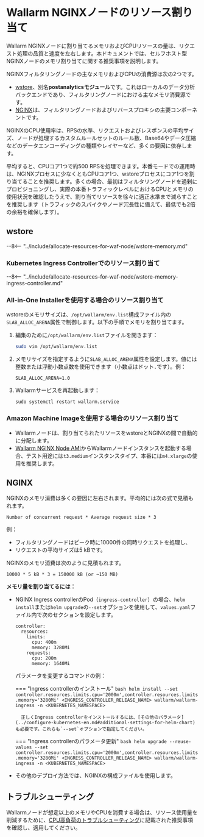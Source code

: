 # Wallarm NGINXノードのリソース割り当て

Wallarm NGINXノードに割り当てるメモリおよびCPUリソースの量は、リクエスト処理の品質と速度を左右します。本ドキュメントでは、セルフホスト型NGINXノードのメモリ割り当てに関する推奨事項を説明します。

NGINXフィルタリングノードの主なメモリおよびCPUの消費源は次の2つです。

* [wstore](#wstore)、別名**postanalyticsモジュール**です。これはローカルのデータ分析バックエンドであり、フィルタリングノードにおける主なメモリ消費源です。
* [NGINX](#nginx)は、フィルタリングノードおよびリバースプロキシの主要コンポーネントです。

NGINXのCPU使用率は、RPSの水準、リクエストおよびレスポンスの平均サイズ、ノードが処理するカスタムルールセットのルール数、Base64やデータ圧縮などのデータエンコーディングの種類やレイヤーなど、多くの要因に依存します。

平均すると、CPUコア1つで約500 RPSを処理できます。本番モードでの運用時は、NGINXプロセスに少なくともCPUコア1つ、wstoreプロセスにコア1つを割り当てることを推奨します。多くの場合、最初はフィルタリングノードを過剰にプロビジョニングし、実際の本番トラフィックレベルにおけるCPUとメモリの使用状況を確認したうえで、割り当てリソースを徐々に適正水準まで減らすことを推奨します（トラフィックのスパイクやノード冗長性に備えて、最低でも2倍の余裕を確保します）。

## wstore

--8<-- "../include/allocate-resources-for-waf-node/wstore-memory.md"

### Kubernetes Ingress Controllerでのリソース割り当て

--8<-- "../include/allocate-resources-for-waf-node/wstore-memory-ingress-controller.md"

### All-in-One Installerを使用する場合のリソース割り当て

wstoreのメモリサイズは、`/opt/wallarm/env.list`構成ファイル内の`SLAB_ALLOC_ARENA`属性で制御します。以下の手順でメモリを割り当てます。

1. 編集のために`/opt/wallarm/env.list`ファイルを開きます：

    ```bash
    sudo vim /opt/wallarm/env.list
    ```
1. メモリサイズを指定するように`SLAB_ALLOC_ARENA`属性を設定します。値には整数または浮動小数点数を使用できます（小数点はドット`.`です）。例：
    ```
    SLAB_ALLOC_ARENA=1.0
    ```
1. Wallarmサービスを再起動します：
    ```
    sudo systemctl restart wallarm.service
    ```

### Amazon Machine Imageを使用する場合のリソース割り当て

* Wallarmノードは、割り当てられたリソースをwstoreとNGINXの間で自動的に分配します。
* [Wallarm NGINX Node AMI](https://aws.amazon.com/marketplace/pp/prodview-5rl4dgi4wvbfe)からWallarmノードインスタンスを起動する場合、テスト用途には`t3.medium`インスタンスタイプ、本番には`m4.xlarge`の使用を推奨します。

## NGINX

NGINXのメモリ消費は多くの要因に左右されます。平均的には次の式で見積もれます。

```
Number of concurrent request * Average request size * 3
```

例：

* フィルタリングノードはピーク時に10000件の同時リクエストを処理し、
* リクエストの平均サイズは5 kBです。

NGINXのメモリ消費は次のように見積もれます。

```
10000 * 5 kB * 3 = 150000 kB (or ~150 MB)
```

**メモリ量を割り当てるには：**

* NGINX Ingress controllerのPod（`ingress-controller`）の場合、`helm install`または`helm upgrade`の`--set`オプションを使用して、`values.yaml`ファイル内で次のセクションを設定します。
    ```
    controller:
      resources:
        limits:
          cpu: 400m
          memory: 3280Mi
        requests:
          cpu: 200m
          memory: 1640Mi
    ```

    パラメータを変更するコマンドの例：

    === "Ingress controllerのインストール"
        ```bash
        helm install --set controller.resources.limits.cpu='2000m',controller.resources.limits.memory='3280Mi' <INGRESS_CONTROLLER_RELEASE_NAME> wallarm/wallarm-ingress -n <KUBERNETES_NAMESPACE>
        ```

        正しくIngress controllerをインストールするには、[その他のパラメータ](../configure-kubernetes-en.md#additional-settings-for-helm-chart)も必要です。これらも`--set`オプションで指定してください。
    === "Ingress controllerのパラメータ更新"
        ```bash
        helm upgrade --reuse-values --set controller.resources.limits.cpu='2000m',controller.resources.limits.memory='3280Mi' <INGRESS_CONTROLLER_RELEASE_NAME> wallarm/wallarm-ingress -n <KUBERNETES_NAMESPACE>
        ```

* その他のデプロイ方法では、NGINXの構成ファイルを使用します。

## トラブルシューティング

Wallarmノードが想定以上のメモリやCPUを消費する場合は、リソース使用量を削減するために、[CPU高負荷のトラブルシューティング](../../troubleshooting/performance.md#wallarm-node-consumes-too-much-cpu)に記載された推奨事項を確認し、適用してください。